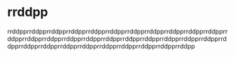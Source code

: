 # rrddpp
rrddpprrddpprrddpprrddpprrddpprrddpprrddpprrddpprrddpprrddpprrddpprrddpprrddpprrddpprrddpprrddpprrddpprrddpprrddpprrddpprrddpprrddpprrddpprrddpprrddpprrddpprrddpprrddpprrddpprrddpprrddpprrddpp
